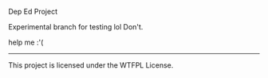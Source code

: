 Dep Ed Project

Experimental branch for testing lol
Don't.

help me :'(

--------------------------

This project is licensed under the WTFPL License.
